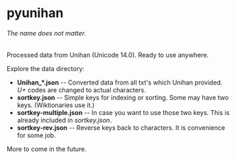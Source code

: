 # pyunihan
###### The name does not matter.

Processed data from Unihan (Unicode 14.0). Ready to use anywhere.

Explore the data directory:
* **Unihan_*.json** -- Converted data from all txt's which Unihan provided. *U+* codes are changed to actual characters.
* **sortkey.json** -- Simple keys for indexing or sorting. Some may have two keys. (Wiktionaries use it.)
* **sortkey-multiple.json** -- In case you want to use those two keys. This is already included in *sortkey.json*.
* **sortkey-rev.json** -- Reverse keys back to characters. It is convenience for some job.

More to come in the future.
